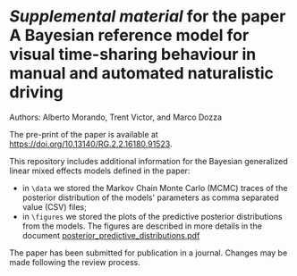 # _Supplemental material_ for the paper A Bayesian reference model for visual time-sharing behaviour in manual and automated naturalistic driving

Authors: Alberto Morando, Trent Victor, and Marco Dozza

The pre-print of the paper is available at https://doi.org/10.13140/RG.2.2.16180.91523.

This repository includes additional information for the Bayesian generalized linear mixed effects models defined in the paper:
- in `\data` we stored the Markov Chain Monte Carlo (MCMC) traces of the posterior distribution of the models' parameters as comma separated value (CSV) files; 
- in `\figures` we stored the plots of the predictive posterior distributions from the models. The figures are described in more details in the document [posterior_predictive_distributions.pdf](https://github.com/ruvigroup/Paper_VTS_2018_supplemental/blob/master/posterior_predictive_distributions.pdf)

The paper has been submitted for publication in a journal. Changes may be made following the review process. 
